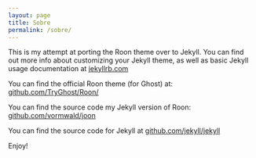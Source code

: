 ```yaml
---
layout: page
title: Sobre
permalink: /sobre/
---
```


This is my attempt at porting the Roon theme over to Jekyll. You can find out more info about customizing your Jekyll theme, as well as basic Jekyll usage documentation at [jekyllrb.com](http://jekyllrb.com/)

You can find the official Roon theme (for Ghost) at: [github.com/TryGhost/Roon/](https://github.com/TryGhost/Roon/)

You can find the source code my Jekyll version of Roon: [github.com/vormwald/joon](https://github.com/vormwald/joon)

You can find the source code for Jekyll at [github.com/jekyll/jekyll](https://github.com/jekyll/jekyll)

Enjoy!
